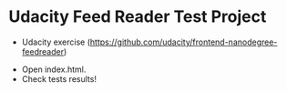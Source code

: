 # Udacity Feed Reader Test Project
- Udacity exercise (https://github.com/udacity/frontend-nanodegree-feedreader)

* Open index.html.
* Check tests results!